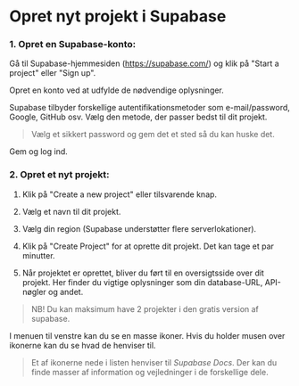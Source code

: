 # Opret nyt projekt i Supabase

### 1. Opret en Supabase-konto:

Gå til Supabase-hjemmesiden (https://supabase.com/) og klik på "Start a project" eller "Sign up".

Opret en konto ved at udfylde de nødvendige oplysninger.

Supabase tilbyder forskellige autentifikationsmetoder som e-mail/password, Google, GitHub osv. Vælg den metode, der passer bedst til dit projekt.

> Vælg et sikkert password og gem det et sted så du kan huske det.

Gem og log ind.

### 2. Opret et nyt projekt:

1. Klik på "Create a new project" eller tilsvarende knap.

2. Vælg et navn til dit projekt.

3. Vælg din region (Supabase understøtter flere serverlokationer).

4. Klik på "Create Project" for at oprette dit projekt. Det kan tage et par minutter.

5. Når projektet er oprettet, bliver du ført til en oversigtsside over dit projekt. Her finder du vigtige oplysninger som din database-URL, API-nøgler og andet.

> NB! Du kan maksimum have 2 projekter i den gratis version af supabase.

I menuen til venstre kan du se en masse ikoner. Hvis du holder musen over ikonerne kan du se hvad de henviser til.

> Et af ikonerne nede i listen henviser til *Supabase Docs*. Der kan du finde masser af information og vejledninger i de forskellige dele.

